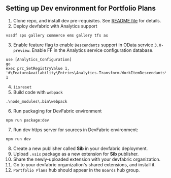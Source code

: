## Setting up Dev environment for Portfolio Plans

1. Clone repo, and install dev pre-requisites. See [README file](README.md) for details.
2. Deploy devfabric with Analytics support
```
vssdf sps gallery commerce ems gallery tfs ax
```
3. Enable feature flag to enable `Descendants` support in OData service `3.0-preview`. Enable FF in the Analytics service configuration database.

```
use [Analytics_Configuration]
go
exec prc_SetRegistryValue 1, '#\FeatureAvailability\Entries\Analytics.Transform.WorkItemDescendants\AvailabilityState\', 1
```

4. `iisreset`
5. Build code with `webpack`
```
.\node_modules\.bin\webpack
```
6. Run packaging for DevFabric environment
```
npm run package:dev
```
7. Run dev https server for sources in DevFabric environment:
```
npm run dev
```
8. Create a new publisher called **Sib** in your devfabric deployment.
9. Upload `.vsix` package as a new extension for **Sib** publisher.
10. Share the newly-uploaded extension with your devfabric organization.
11. Go to your devfabric organization's shared extensions, and install it.
12. `Portfolio Plans` hub should appear in the `Boards` hub group.
